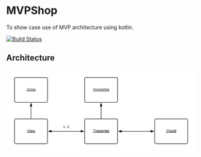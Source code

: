 # MVPShop
To show case use of MVP architecture using kotlin.

[![Build Status](https://circleci.com/gh/gru001/MVPShop/tree/master.svg?style=svg)](https://circleci.com/gh/gru001/MVPShop/tree/master)

## Architecture
![Architecture](art/mvp_class_structure.png)
